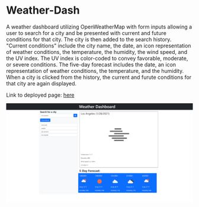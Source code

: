 # Weather-Dash

A weather dashboard utilizing OpenWeatherMap with form inputs allowing a user to search for a city and be presented with current and future conditions for that city. The city is then added to the search history. "Current conditions" include the city name, the date, an icon representation of weather conditions, the temperature, the humidity, the wind speed, and the UV index. The UV index is color-coded to convey favorable, moderate, or severe conditions. The five-day forecast includes the date, an icon representation of weather conditions, the temperature, and the humidity. When a city is clicked from the history, the current and furute conditions for that city are again displayed. 

Link to deployed page: <a href="https://helenil.github.io/Weather-Dash/">here</a>

<img src="./Assets/weatherdash.png" alt="weather dashboard">